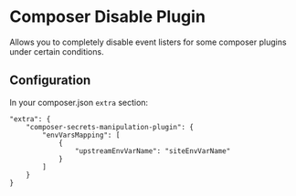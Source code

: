 Composer Disable Plugin
========================

Allows you to completely disable event listers for some composer plugins under certain conditions.

## Configuration

In your composer.json `extra` section:

```
"extra": {
    "composer-secrets-manipulation-plugin": {
        "envVarsMapping": [
            {
                "upstreamEnvVarName": "siteEnvVarName"
            }
        ]
    }
}
```
